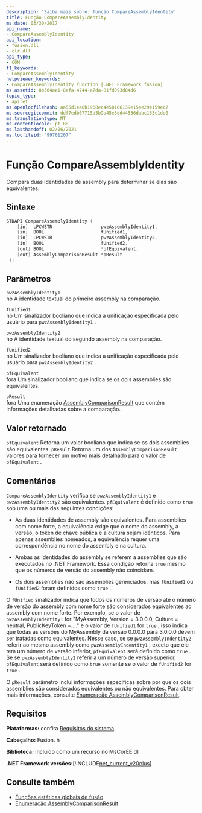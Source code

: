 ```yaml
---
description: 'Saiba mais sobre: função CompareAssemblyIdentity'
title: Função CompareAssemblyIdentity
ms.date: 03/30/2017
api_name:
- CompareAssemblyIdentity
api_location:
- fusion.dll
- clr.dll
api_type:
- COM
f1_keywords:
- CompareAssemblyIdentity
helpviewer_keywords:
- CompareAssemblyIdentity function [.NET Framework fusion]
ms.assetid: 8b364ae1-8efa-4744-a7da-81fd093d84d6
topic_type:
- apiref
ms.openlocfilehash: aa55d1ea0b1968ec4e50106139e154e29e159ec7
ms.sourcegitcommit: ddf7edb67715a5b9a45e3dd44536dabc153c1de0
ms.translationtype: MT
ms.contentlocale: pt-BR
ms.lasthandoff: 02/06/2021
ms.locfileid: "99761207"
---
```

# <a name="compareassemblyidentity-function"></a>Função CompareAssemblyIdentity

Compara duas identidades de assembly para determinar se elas são equivalentes.  
  
## <a name="syntax"></a>Sintaxe  
  
```cpp  
STDAPI CompareAssemblyIdentity (  
    [in]  LPCWSTR                  pwzAssemblyIdentity1,  
    [in]  BOOL                     fUnified1,  
    [in]  LPCWSTR                  pwzAssemblyIdentity2,  
    [in]  BOOL                     fUnified2,  
    [out] BOOL                     *pfEquivalent,  
    [out] AssemblyComparisonResult *pResult  
 );  
```  
  
## <a name="parameters"></a>Parâmetros  

 `pwzAssemblyIdentity1`  
 no A identidade textual do primeiro assembly na comparação.  
  
 `fUnified1`  
 no Um sinalizador booliano que indica a unificação especificada pelo usuário para `pwzAssemblyIdentity1` .  
  
 `pwzAssemblyIdentity2`  
 no A identidade textual do segundo assembly na comparação.  
  
 `fUnified2`  
 no Um sinalizador booliano que indica a unificação especificada pelo usuário para `pwzAssemblyIdentity2` .  
  
 `pfEquivalent`  
 fora Um sinalizador booliano que indica se os dois assemblies são equivalentes.  
  
 `pResult`  
 fora Uma enumeração [AssemblyComparisonResult](assemblycomparisonresult-enumeration.md) que contém informações detalhadas sobre a comparação.  
  
## <a name="return-value"></a>Valor retornado  

 `pfEquivalent` Retorna um valor booliano que indica se os dois assemblies são equivalentes. `pResult` Retorna um dos `AssemblyComparisonResult` valores para fornecer um motivo mais detalhado para o valor de `pfEquivalent` .  
  
## <a name="remarks"></a>Comentários  

 `CompareAssemblyIdentity` verifica se `pwzAssemblyIdentity1` e `pwzAssemblyIdentity2` são equivalentes. `pfEquivalent` é definido como `true` sob uma ou mais das seguintes condições:  
  
- As duas identidades de assembly são equivalentes. Para assemblies com nome forte, a equivalência exige que o nome do assembly, a versão, o token de chave pública e a cultura sejam idênticos. Para apenas assemblies nomeados, a equivalência requer uma correspondência no nome do assembly e na cultura.  
  
- Ambas as identidades do assembly se referem a assemblies que são executados no .NET Framework. Essa condição retorna `true` mesmo que os números de versão do assembly não coincidam.  
  
- Os dois assemblies não são assemblies gerenciados, mas `fUnified1` ou `fUnified2` foram definidos como `true` .  
  
 O `fUnified` sinalizador indica que todos os números de versão até o número de versão do assembly com nome forte são considerados equivalentes ao assembly com nome forte. Por exemplo, se o valor de `pwzAssemblyIndentity1` for "MyAssembly, Version = 3.0.0.0, Culture = neutral, PublicKeyToken =...." e o valor de `fUnified1` for `true` , isso indica que todas as versões do MyAssembly da versão 0.0.0.0 para 3.0.0.0 devem ser tratadas como equivalentes. Nesse caso, se se `pwzAssemblyIndentity2` referir ao mesmo assembly como `pwzAssemblyIndentity1` , exceto que ele tem um número de versão inferior, `pfEquivalent` será definido como `true` . Se se `pwzAssemblyIdentity2` referir a um número de versão superior, `pfEquivalent` será definido como `true` somente se o valor de `fUnified2` for `true` .  
  
 O `pResult` parâmetro inclui informações específicas sobre por que os dois assemblies são considerados equivalentes ou não equivalentes. Para obter mais informações, consulte [Enumeração AssemblyComparisonResult](assemblycomparisonresult-enumeration.md).  
  
## <a name="requirements"></a>Requisitos  

 **Plataformas:** confira [Requisitos do sistema](../../get-started/system-requirements.md).  
  
 **Cabeçalho:** Fusion. h  
  
 **Biblioteca:** Incluído como um recurso no MsCorEE.dll  
  
 **.NET Framework versões:**[!INCLUDE[net_current_v20plus](../../../../includes/net-current-v20plus-md.md)]  
  
## <a name="see-also"></a>Consulte também

- [Funções estáticas globais de fusão](fusion-global-static-functions.md)
- [Enumeração AssemblyComparisonResult](assemblycomparisonresult-enumeration.md)
